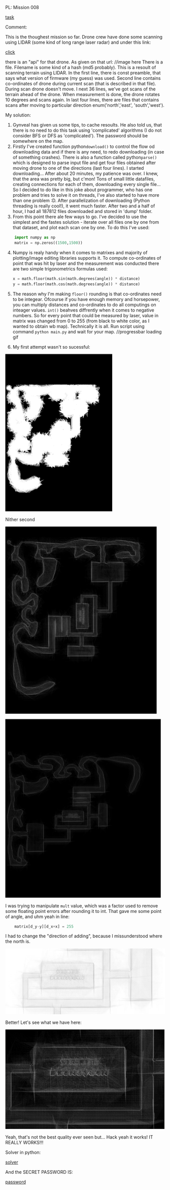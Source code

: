 PL: Mission 008

[task](http://gynvael.vexillium.org/ext/70809d8a8c51f6963a882f906dd21c18bd37428b_misja008.txt)

Comment:

This is the thoughest mission so far. Drone crew have done some scanning using LIDAR (some kind of long range laser radar) and under this link:

[click](http://gynvael.coldwind.pl/misja008_drone_io/)

there is an "api" for that drone. As given on that url:
//image here
There is a file. Filename is some kind of a hash (md5 probably). This is a resoult of scanning terrain using LIDAR. In the first line, there is const preamble, that says what version of firmware (my guess) was used. Second line contains co-ordinates of drone during current scan (that is described in that file). During scan drone doesn't move. I next 36 lines, we've got scans of the terrain ahead of the drone. When measurement is done, the drone rotates 10 degrees and scans again. In last four lines, there are files that contains scans after moving to particular direction enum('north','east', 'south','west'). 


My solution:
1. Gynveal has given us some tips, to cache resoults. He also told us, that there is no need to do this task using 'complicated' algorithms (I do not consider BFS or DFS as 'complicated'). The password should be somewhere on the map. 
2. Firstly I've created function python```download()``` to control the flow od downloading data and if there is any need, to redo downloading (in case of something crashes). There is also a function called python```parse()``` which is designed to parse input file and get four files obtained after moving drone to one of the directions (last four lines). I started downloading... After about 20 minutes, my patience was over. I knew, that the area was pretty big, but c'mon! Tons of small little datafiles, creating connections for each of them, downloading every single file... So I decided to do like in this joke about programmer, who has one problem and tries to solve it on threads, I've also started to have more than one problem :D. After parallelization of downloading (Python threading is really cool!), it went much faster. After two and a half of hour, I had all 187812 files downloaded and stored in 'dump' folder. 
3. From this point there ale few ways to go. I've decided to use the simplest and the fastes solution - iterate over all files one by one from that dataset, and plot each scan one by one. To do this I've used: 

```python
	import numpy as np
	matrix = np.zeros((1500,1500))
```

4. Numpy is realy handy when it comes to matrixes and majority of plotting/image editing libraries supports it. 
To compute co-ordinates of point that was hit by laser and the measurement was conducted there are two simple trigonometrics formulas used:

	```python
	x = math.floor(math.sin(math.degrees(angle)) * distance)
    y = math.floor(math.cos(math.degrees(angle)) * distance)
	```

5. The reason why I'm making `floor()` rounding is that co-ordinates need to be integear. Ofcourse if you have enough memory and horsepower, you can multiply distances and co-ordinates to do all computings on inteager values. `int()` beahves diffrently when it comes to negative numbers. 
So for every point that could be measured by laser, value in matrix was changed from 0 to 255 (from black to white color, as I wanted to obtain wb map).
Technically it is all. Run script using command `python main.py` and wait for your map. 
//progressbar loading gif

6. My first attempt wasn't so sucessful:

![first](graphic/first.png)

Nither second

![second](graphic/second.png)

![Third... better](graphic/third.png)

I was trying to manipulate `mult` value, which was a factor used to remove some floating point errors after rounding it to int. That gave me some point of angle, and uhm yeah in line:

```python
    matrix[d_y-y][d_x+x] = 255
```
I had to change the "direction of adding", because I missunderstood where the north is. 

![fourth](graphic/fourth.png)

Better!
Let's see what we have here:

![solution](graphic/solution.png)

Yeah, that's not the best quality ever seen but... Hack yeah it works! IT REALLY WORKS!!! 

Solver in python:

[solver](main.py)

And the SECRET PASSWORD IS:

[password](solution)
